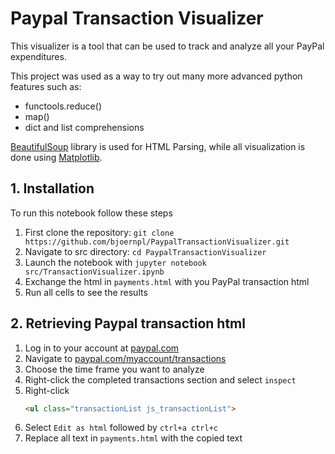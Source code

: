 # Paypal Transaction Visualizer
This visualizer is a tool that can be used to track and analyze all your PayPal expenditures.

This project was used as a way to try out many more advanced python features such as:
- functools.reduce()
- map()
- dict and list comprehensions

[BeautifulSoup](https://www.crummy.com/software/BeautifulSoup/) library is used for  HTML Parsing, while all visualization
is done using [Matplotlib](https://matplotlib.org/).

## 1. Installation
To run this notebook follow these steps
1. First clone the repository: ```git clone https://github.com/bjoernpl/PaypalTransactionVisualizer.git```
2. Navigate to src directory: ```cd PaypalTransactionVisualizer```
3. Launch the notebook with ```jupyter notebook src/TransactionVisualizer.ipynb```
4. Exchange the html in ```payments.html``` with you PayPal transaction html
5. Run all cells to see the results

## 2. Retrieving Paypal transaction html
1. Log in to your account at [paypal.com](paypal.com)
2. Navigate to [paypal.com/myaccount/transactions](https://www.paypal.com/myaccount/transactions/)
3. Choose the time frame you want to analyze
4. Right-click the completed transactions section and select ``inspect``
5. Right-click 
    ````html
    <ul class="transactionList js_transactionList">
    ````
6. Select ``Edit as html`` followed by ``ctrl+a ctrl+c``
7. Replace all text in ``payments.html`` with the copied text
